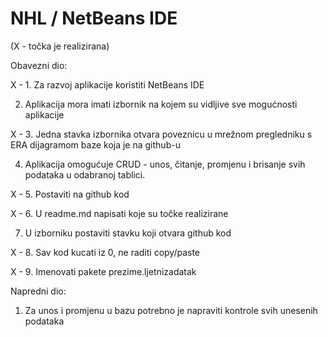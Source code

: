 # NHL / NetBeans IDE
 
(X - točka je realizirana)

Obavezni dio:

X - 1. Za razvoj aplikacije koristiti NetBeans IDE

2. Aplikacija mora imati izbornik na kojem su vidljive sve mogućnosti aplikacije

X - 3. Jedna stavka izbornika otvara poveznicu u mrežnom pregledniku s ERA dijagramom baze koja je na github-u

4. Aplikacija omogućuje CRUD - unos, čitanje, promjenu i brisanje svih podataka u odabranoj tablici.

X - 5. Postaviti na github kod

X - 6. U readme.md napisati koje su točke realizirane

7. U izborniku postaviti stavku koji otvara github kod

X - 8. Sav kod kucati iz 0, ne raditi copy/paste

X - 9. Imenovati pakete prezime.ljetnizadatak

Napredni dio:

1. Za unos i promjenu u bazu potrebno je napraviti kontrole svih unesenih podataka
